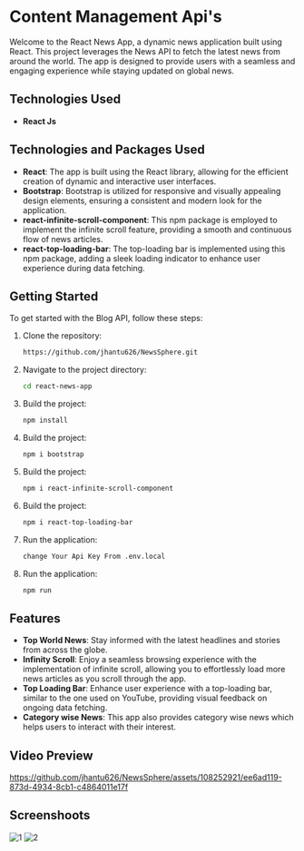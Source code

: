 # Content Management Api's

Welcome to the React News App, a dynamic news application built using React. This project leverages the News API to fetch the latest news from around the world. The app is designed to provide users with a seamless and engaging experience while staying updated on global news.

## Technologies Used

- **React Js**

## Technologies and Packages Used
- **React**: The app is built using the React library, allowing for the efficient creation of dynamic and interactive user interfaces.
- **Bootstrap**: Bootstrap is utilized for responsive and visually appealing design elements, ensuring a consistent and modern look for the application.
- **react-infinite-scroll-component**: This npm package is employed to implement the infinite scroll feature, providing a smooth and continuous flow of news articles.
- **react-top-loading-bar**: The top-loading bar is implemented using this npm package, adding a sleek loading indicator to enhance user experience during data fetching.




## Getting Started

To get started with the Blog API, follow these steps:

1. Clone the repository:

    ```bash
    https://github.com/jhantu626/NewsSphere.git
    ```

2. Navigate to the project directory:

    ```bash
    cd react-news-app
    ```

3. Build the project:

    ```bash
    npm install
    ```
4. Build the project:

    ```bash
    npm i bootstrap
    ```
5. Build the project:

    ```bash
    npm i react-infinite-scroll-component
    ```
6. Build the project:

    ```bash
    npm i react-top-loading-bar
    ```

7. Run the application:

    ```bash
    change Your Api Key From .env.local
    ```
8. Run the application:

    ```bash
    npm run
    ```

## Features
- **Top World News**: Stay informed with the latest headlines and stories from across the globe.
- **Infinity Scroll**: Enjoy a seamless browsing experience with the implementation of infinite scroll, allowing you to effortlessly load more news articles as you scroll through the app.
- **Top Loading Bar**: Enhance user experience with a top-loading bar, similar to the one used on YouTube, providing visual feedback on ongoing data fetching.
- **Category wise News**: This app also provides category wise news which helps users to interact with their interest.

## Video Preview

https://github.com/jhantu626/NewsSphere/assets/108252921/ee6ad119-873d-4934-8cb1-c4864011e17f

## Screenshoots

![1](https://github.com/jhantu626/NewsSphere/assets/108252921/e70abc32-903a-429e-94b6-d463ac7167ef)
![2](https://github.com/jhantu626/NewsSphere/assets/108252921/2ecdf0c6-ccfd-4681-9731-123a5ab8a066)









